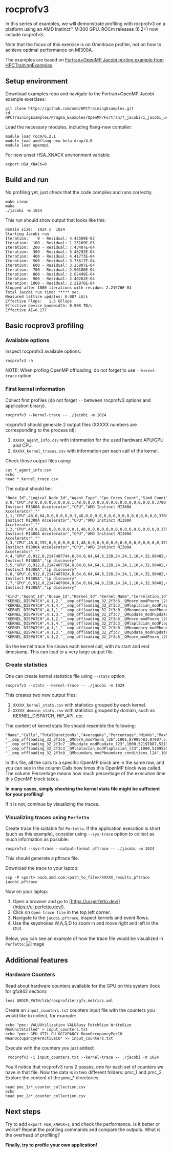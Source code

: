 # rocprofv3

In this series of examples, we will demonstrate profiling with rocprofv3 on a platform using an AMD Instinct&trade; MI300 GPU. ROCm releases (6.2+) now include rocprofv3.

Note that the focus of this exercise is on Omnitrace profiler, not on how to achieve optimal performance on MI300A.

The examples are based on [Fortran+OpenMP Jacobi porting example from HPCTrainingExamples](https://github.com/amd/HPCTrainingExamples/tree/main/Pragma_Examples/OpenMP/Fortran/7_jacobi). 


## Setup environment

Download examples repo and navigate to the Fortran+OpenMP Jacobi example exercises:

```
git clone https://github.com/amd/HPCTrainingExamples.git
cd HPCTrainingExamples/Pragma_Examples/OpenMP/Fortran/7_jacobi/1_jacobi_usm
```

Load the necessary modules, including flang-new compiler:

```
module load rocm/6.2.1
module load amdflang-new-beta-drop/4.0
module load openmpi
```

For now unset HSA_XNACK environment variable:

```
export HSA_XNACK=0
```


## Build and run

No profiling yet, just check that the code compiles and runs correctly.

```
make clean
make
./jacobi -m 1024
```

This run should show output that looks like this:

```
Domain size:  1024 x  1024
Starting Jacobi run
Iteration:    0 - Residual: 4.42589E-02
Iteration:  100 - Residual: 1.25109E-03
Iteration:  200 - Residual: 7.43407E-04
Iteration:  300 - Residual: 5.48292E-04
Iteration:  400 - Residual: 4.41773E-04
Iteration:  500 - Residual: 3.73617E-04
Iteration:  600 - Residual: 3.25807E-04
Iteration:  700 - Residual: 2.90186E-04
Iteration:  800 - Residual: 2.62490E-04
Iteration:  900 - Residual: 2.40262E-04
Iteration: 1000 - Residual: 2.21976E-04
Stopped after 1000 iterations with residue: 2.21976E-04
Total Jacobi run time: ***** sec.
Measured lattice updates: 0.087 LU/s
Effective Flops:   1.5 GFlops
Effective device bandwidth: 0.008 TB/s
Effective AI=0.177
```

## Basic rocprov3 profiling
### Available options

Inspect rocprofv3 available options:

```
rocprofv3 -h
```

NOTE: When profing OpenMP offloading, do not forget to use `--kernel-trace` option.


### First kernel information

Collect first profiles (do not forget `--` between rocprofv3 options and application binary).

```
rocprofv3 --kernel-trace -- ./jacobi -m 1024
```

rocprofv3 should generate 2 output files (XXXXX numbers are corresponding to the process id): 

  1. `XXXXX_agent_info.csv` with information for the used hardware APU/GPU and CPU.
  2. `XXXXX_kernel_traces.csv` with information per each call of the kernel.

Check those output files using:

```
cat *_agent_info.csv
echo
head *_kernel_trace.csv
```

The output should be:

```
"Node_Id","Logical_Node_Id","Agent_Type","Cpu_Cores_Count","Simd_Count","Cpu_Core_Id_Base","Simd_Id_Base","Max_Waves_Per_Simd","Lds_Size_In_Kb","Gds_Size_In_Kb","Num_Gws","Wave_Front_Size","Num_Xcc","Cu_Count","Array_Count","Num_Shader_Banks","Simd_Arrays_Per_Engine","Cu_Per_Simd_Array","Simd_Per_Cu","Max_Slots_Scratch_Cu","Gfx_Target_Version","Vendor_Id","Device_Id","Location_Id","Domain","Drm_Render_Minor","Num_Sdma_Engines","Num_Sdma_Xgmi_Engines","Num_Sdma_Queues_Per_Engine","Num_Cp_Queues","Max_Engine_Clk_Ccompute","Max_Engine_Clk_Fcompute","Sdma_Fw_Version","Fw_Version","Capability","Cu_Per_Engine","Max_Waves_Per_Cu","Family_Id","Workgroup_Max_Size","Grid_Max_Size","Local_Mem_Size","Hive_Id","Gpu_Id","Workgroup_Max_Dim_X","Workgroup_Max_Dim_Y","Workgroup_Max_Dim_Z","Grid_Max_Dim_X","Grid_Max_Dim_Y","Grid_Max_Dim_Z","Name","Vendor_Name","Product_Name","Model_Name"
0,0,"CPU",48,0,0,0,0,0,0,0,0,1,48,0,0,0,0,0,0,0,0,0,0,0,0,0,0,0,0,3700,0,0,0,0,0,0,25,0,0,0,1763021218530103933,0,0,0,0,0,0,0,"AMD Instinct MI300A Accelerator","CPU","AMD Instinct MI300A Accelerator",""
1,1,"CPU",48,0,64,0,0,0,0,0,0,1,48,0,0,0,0,0,0,0,0,0,0,0,0,0,0,0,0,3700,0,0,0,0,0,0,25,0,0,0,1763021218530103933,0,0,0,0,0,0,0,"AMD Instinct MI300A Accelerator","CPU","AMD Instinct MI300A Accelerator",""
2,2,"CPU",48,0,128,0,0,0,0,0,0,1,48,0,0,0,0,0,0,0,0,0,0,0,0,0,0,0,0,3700,0,0,0,0,0,0,25,0,0,0,1763021218530103933,0,0,0,0,0,0,0,"AMD Instinct MI300A Accelerator","CPU","AMD Instinct MI300A Accelerator",""
3,3,"CPU",48,0,192,0,0,0,0,0,0,1,48,0,0,0,0,0,0,0,0,0,0,0,0,0,0,0,0,3700,0,0,0,0,0,0,25,0,0,0,1763021218530103933,0,0,0,0,0,0,0,"AMD Instinct MI300A Accelerator","CPU","AMD Instinct MI300A Accelerator",""
4,4,"GPU",0,912,0,2147487744,8,64,0,64,64,6,228,24,24,1,10,4,32,90402,4098,29856,256,0,128,2,10,8,24,3700,2100,19,150,1013424768,9,32,141,1024,4294967295,0,1763021218530103933,53730,1024,1024,1024,4294967295,4294967295,4294967295,"gfx942","AMD","AMD Instinct MI300A","ip discovery"
5,5,"GPU",0,912,0,2147487784,8,64,0,64,64,6,228,24,24,1,10,4,32,90402,4098,29856,256,1,136,2,10,8,24,3700,2100,19,150,1013424768,9,32,141,1024,4294967295,0,1763021218530103933,17599,1024,1024,1024,4294967295,4294967295,4294967295,"gfx942","AMD","AMD Instinct MI300A","ip discovery"
6,6,"GPU",0,912,0,2147487824,8,64,0,64,64,6,228,24,24,1,10,4,32,90402,4098,29856,256,2,144,2,10,8,24,3700,2100,19,150,1013424768,9,32,141,1024,4294967295,0,1763021218530103933,47963,1024,1024,1024,4294967295,4294967295,4294967295,"gfx942","AMD","AMD Instinct MI300A","ip discovery"
7,7,"GPU",0,912,0,2147487864,8,64,0,64,64,6,228,24,24,1,10,4,32,90402,4098,29856,256,3,152,2,10,8,24,3700,2100,19,150,1013424768,9,32,141,1024,4294967295,0,1763021218530103933,11782,1024,1024,1024,4294967295,4294967295,4294967295,"gfx942","AMD","AMD Instinct MI300A","ip discovery"

"Kind","Agent_Id","Queue_Id","Kernel_Id","Kernel_Name","Correlation_Id","Start_Timestamp","End_Timestamp","Private_Segment_Size","Group_Segment_Size","Workgroup_Size_X","Workgroup_Size_Y","Workgroup_Size_Z","Grid_Size_X","Grid_Size_Y","Grid_Size_Z"
"KERNEL_DISPATCH",4,1,2,"__omp_offloading_32_2f3c6__QMnorm_modPnorm_l26",1,5329321973213203,5329321973322123,0,4360,256,1,1,233472,1,1
"KERNEL_DISPATCH",4,1,4,"__omp_offloading_32_2f3c3__QMlaplacian_modPlaplacian_l23",2,5329321976381800,5329321976429320,0,0,256,1,1,233472,1,1
"KERNEL_DISPATCH",4,1,1,"__omp_offloading_32_2f3c0__QMboundary_modPboundary_conditions_l24",3,5329321979189038,5329321979199278,0,0,256,1,1,4096,1,1
"KERNEL_DISPATCH",4,1,3,"__omp_offloading_32_2f3c7__QMupdate_modPupdate_l23",4,5329321985289126,5329321985337166,0,0,256,1,1,233472,1,1
"KERNEL_DISPATCH",4,1,2,"__omp_offloading_32_2f3c6__QMnorm_modPnorm_l26",5,5329321987888094,5329321987980254,0,4360,256,1,1,233472,1,1
"KERNEL_DISPATCH",4,1,4,"__omp_offloading_32_2f3c3__QMlaplacian_modPlaplacian_l23",6,5329321990242479,5329321990289479,0,0,256,1,1,233472,1,1
"KERNEL_DISPATCH",4,1,1,"__omp_offloading_32_2f3c0__QMboundary_modPboundary_conditions_l24",7,5329321992966432,5329321992976272,0,0,256,1,1,4096,1,1
"KERNEL_DISPATCH",4,1,3,"__omp_offloading_32_2f3c7__QMupdate_modPupdate_l23",8,5329321997343879,5329321997389119,0,0,256,1,1,233472,1,1
"KERNEL_DISPATCH",4,1,2,"__omp_offloading_32_2f3c6__QMnorm_modPnorm_l26",9,5329321999929225,5329322000021345,0,4360,256,1,1,233472,1,1
```

So the kernel trace file shows each kernel call, with its start and end timestamp. This can lead to a very large output file.

### Create statistics

One can create kernel statistics file using `--stats` option:

```
rocprofv3 --stats --kernel-trace -- ./jacobi -m 1024
```

This creates two new output files:

  1. `XXXXX_kernel_stats.csv` with statistics grouped by each kernel.
  2. `XXXXX_domain_stats.csv` with statistics grouped by domain, such as KERNEL_DISPATCH, HIP_API, etc.


The content of kernel stats file should resemble the following:

```
"Name","Calls","TotalDurationNs","AverageNs","Percentage","MinNs","MaxNs","StdDev"
"__omp_offloading_32_2f3c6__QMnorm_modPnorm_l26",1001,87995483,87907.575425,43.77,80200,108480,3547.283930
"__omp_offloading_32_2f3c7__QMupdate_modPupdate_l23",1000,52197887,52197.887000,25.96,48320,69880,3052.411702
"__omp_offloading_32_2f3c3__QMlaplacian_modPlaplacian_l23",1000,51095558,51095.558000,25.41,43720,60640,3253.741764
"__omp_offloading_32_2f3c0__QMboundary_modPboundary_conditions_l24",1000,9759423,9759.423000,4.85,7640,13080,673.670901
```

In this file, all the calls to a specific OpenMP block are in the same row, and you can see in the column Calls how times this OpenMP block was called. The column Percentage means how much percentage of the execution time this OpenMP block takes. 

**In many cases, simply checking the kernel stats file might be sufficient for your profiling!**

If it is not, continue by visualizing the traces.

### Visualizing traces using `Perfetto`

Create trace file suitable for `Perfetto`. If the application execution is short (such as this example), consider using `--sys-trace` option to collect as much information as possible:

```
rocprofv3 --sys-trace --output-format pftrace -- ./jacobi -m 1024
```

This should generate a pftrace file.
 
Download the trace to your laptop:

```
scp -P <port> aac6.amd.com:<path_to_file>/XXXXX_results.pftrace jacobi.pftrace
```

Now on your laptop:

  1. Open a browser and go to [https://ui.perfetto.dev/](https://ui.perfetto.dev/).
  2. Click on `Open trace file` in the top left corner.
  3. Navigate to the `jacobi.pftrace`, inspect kernels and event flows.
  4. Use the keystrokes W,A,S,D to zoom in and move right and left in the GUI.

Below, you can see an example of how the trace file would be visualized in `Perfetto`:
![image](images/perfetto_example.png)

## Additional features

### Hardware Counters

Read about hardware counters available for the GPU on this system (look for gfx942 section):

```
less $ROCM_PATH/lib/rocprofiler/gfx_metrics.xml
```

Create an `input_counters.txt` counters input file with the counters you would like to collect, for example:

```
echo "pmc: VALUUtilization VALUBusy FetchSize WriteSize MemUnitStalled" > input_counters.txt
echo "pmc: GPU_UTIL CU_OCCUPANCY MeanOccupancyPerCU MeanOccupancyPerActiveCU" >> input_counters.txt
```

Execute with the counters you just added:

```
 rocprofv3 -i input_counters.txt --kernel-trace -- ./jacobi -m 1024
 ```
 
You'll notice that rocprofv3 runs 2 passes, one for each set of counters we have in that file. Now the data is in two different folders: pmc_1 and pmc_2. Explore the content of the pmc_* directories.

```
head pmc_1/*_counter_collection.csv
echo
head pmc_2/*_counter_collection.csv
```

## Next steps

Try to add `export HSA_XNACK=1`, and check the performance. Is it better or worse? Repeat the profiling commands and compare the outputs. What is the overhead of profiling?

**Finally, try to profile your own application!**
